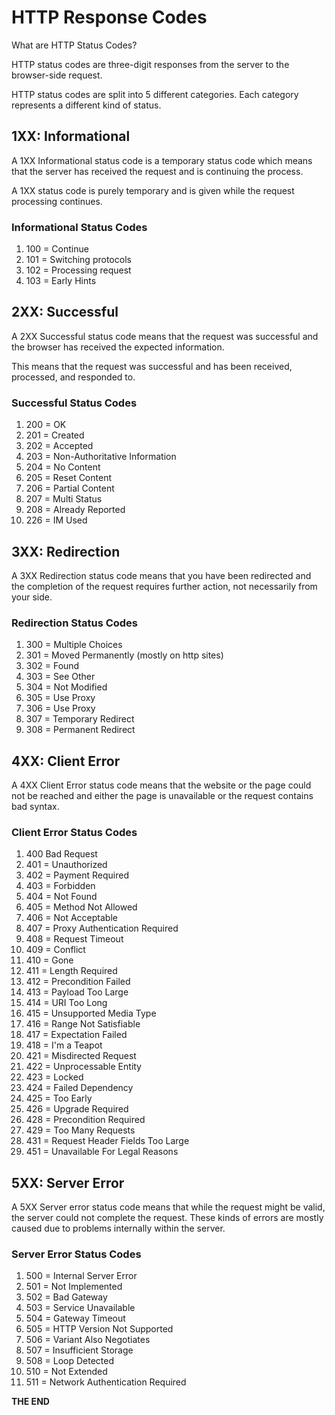 # HTTP Response Codes

What are HTTP Status Codes?

HTTP status codes are three-digit responses from the server to the browser-side request.

HTTP status codes are split into 5 different categories. 
Each category represents a different kind of status.

## 1XX: Informational

A 1XX Informational status code is a temporary status code which means that the server has received the request and is continuing the process.

A 1XX status code is purely temporary and is given while the request processing continues.

### Informational Status Codes

1. 100 = Continue
1. 101 = Switching protocols
1. 102 = Processing request
1. 103 = Early Hints

## 2XX: Successful

A 2XX Successful status code means that the request was successful and the browser has received the expected information.

This means that the request was successful and has been received, processed, and responded to.

### Successful Status Codes

1. 200 = OK
1. 201 = Created
1. 202 = Accepted
1. 203 = Non-Authoritative Information
1. 204 = No Content
1. 205 = Reset Content
1. 206 = Partial Content
1. 207 = Multi Status
1. 208 = Already Reported
1. 226 = IM Used

## 3XX: Redirection

A 3XX Redirection status code means that you have been redirected and the completion of the request requires further action, not necessarily from your side.

### Redirection Status Codes

1. 300 = Multiple Choices
1. 301 = Moved Permanently (mostly on http sites)
1. 302 = Found
1. 303 = See Other
1. 304 = Not Modified
1. 305 = Use Proxy
1. 306 = Use Proxy
1. 307 = Temporary Redirect
1. 308 = Permanent Redirect

## 4XX: Client Error

A 4XX Client Error status code means that the website or the page could not be reached and either the page is unavailable or the request contains bad syntax.

### Client Error Status Codes

1. 400  Bad Request
1. 401 = Unauthorized
1. 402 = Payment Required
1. 403 = Forbidden
1. 404 = Not Found
1. 405 = Method Not Allowed
1. 406 = Not Acceptable
1. 407 = Proxy Authentication Required
1. 408 = Request Timeout
1. 409 = Conflict
1. 410 = Gone
1. 411 = Length Required
1. 412 = Precondition Failed
1. 413 = Payload Too Large
1. 414 = URI Too Long
1. 415 = Unsupported Media Type
1. 416 = Range Not Satisfiable
1. 417 = Expectation Failed
1. 418 = I'm a Teapot
1. 421 = Misdirected Request
1. 422 = Unprocessable Entity
1. 423 = Locked
1. 424 = Failed Dependency
1. 425 = Too Early
1. 426 = Upgrade Required
1. 428 = Precondition Required
1. 429 = Too Many Requests
1. 431 = Request Header Fields Too Large
1. 451 = Unavailable For Legal Reasons

## 5XX: Server Error

A 5XX Server error status code means that while the request might be valid, the server could not complete the request. These kinds of errors are mostly caused due to problems internally within the server.

### Server Error Status Codes

1. 500 = Internal Server Error
1. 501 = Not Implemented
1. 502 = Bad Gateway
1. 503 = Service Unavailable
1. 504 = Gateway Timeout
1. 505 = HTTP Version Not Supported
1. 506 = Variant Also Negotiates
1. 507 = Insufficient Storage
1. 508 = Loop Detected
1. 510 = Not Extended
1. 511 = Network Authentication Required

**THE END**

